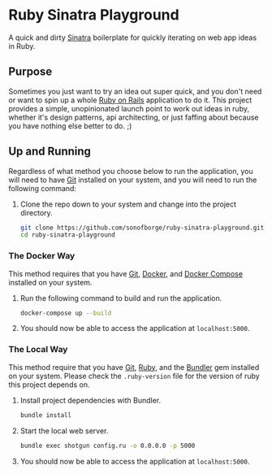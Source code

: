 # Ruby Sinatra Playground

A quick and dirty
[Sinatra](http://sinatrarb.com/)
boilerplate for quickly iterating on web app ideas in Ruby.

## Purpose

Sometimes you just want to try an idea out super quick,
and you don't need or want to spin up a whole
[Ruby on Rails](https://rubyonrails.org/)
application to do it.
This project provides a simple, unopinionated launch point to work out ideas in ruby,
whether it's design patterns,
api architecting,
or just faffing about because you have nothing else better to do.
;)

## Up and Running

Regardless of what method you choose below to run the application,
you will need to have
[Git](https://git-scm.com/)
installed on your system,
and you will need to run the following command:

1.  Clone the repo down to your system and change into the project directory.

    ```sh
    git clone https://github.com/sonofborge/ruby-sinatra-playground.git && \
    cd ruby-sinatra-playground
    ```

### The Docker Way

This method requires that you have
[Git](https://git-scm.com/),
[Docker](https://docs.docker.com/),
and
[Docker Compose](https://docs.docker.com/compose/)
installed on your system.

1.  Run the following command to build and run the application.

    ```sh
    docker-compose up --build
    ```

1.  You should now be able to access the application at `localhost:5000`.

### The Local Way

This method require that you have
[Git](https://git-scm.com/),
[Ruby](https://www.ruby-lang.org/),
and the
[Bundler](https://bundler.io/)
gem installed on your system.
Please check the `.ruby-version` file for the version of ruby this project depends on.

1.  Install project dependencies with Bundler.

    ```sh
    bundle install
    ```

1.  Start the local web server.

    ```sh
    bundle exec shotgun config.ru -o 0.0.0.0 -p 5000
    ```

1.  You should now be able to access the application at `localhost:5000`.

